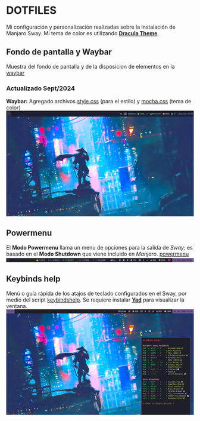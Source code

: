 # DOTFILES
Mi configuración y personalización realizadas sobre la instalación de Manjaro Sway. Mi tema de color es utilizando [**Dracula Theme**](https://draculatheme.com/).

## Fondo de pantalla y Waybar
Muestra del fondo de pantalla y de la disposicion de elementos en la [waybar](waybar/.config/waybar/config.jsonc)
### Actualizado Sept/2024
**Waybar:** Agregado archivos [style.css](waybar/.config/waybar/style.css) (para el estilo) y [mocha.css](waybar/.config/waybar/mocha.css) (tema de color)
![](waybar.png)

## Powermenu
El **Modo Powermenu** llama un menu de opciones para la salida de *Sway*; es basado en el **Modo Shutdown** que viene incluido en *Manjaro*. [powermenu](sway/.config/sway/modes.d/powermenu)<br>
![](powermenu.png)

## Keybinds help 
Menú o guía rápida de los atajos de teclado configurados en el Sway, por medio del script [keybindshelp](sway/.config/sway/scripts.d/KeybindsHelp.sh). 
Se requiere instalar [**Yad**](https://yad-guide.ingk.se/) para visualizar la ventana.<br>
![](keybindshelp.png)
